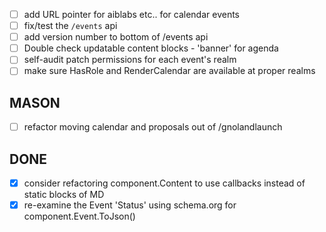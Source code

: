 - [ ] add URL pointer for aiblabs etc..  for calendar events
- [ ] fix/test the `/events` api
- [ ] add version number to bottom of /events api
- [ ] Double check updatable content blocks - 'banner' for agenda
- [ ] self-audit patch permissions for each event's realm
- [ ] make sure HasRole and RenderCalendar are available at proper realms

MASON
-----
- [ ] refactor moving calendar and proposals out of /gnolandlaunch

DONE
-----
- [x] consider refactoring component.Content to use callbacks instead of static blocks of MD
- [x] re-examine the Event 'Status' using schema.org for component.Event.ToJson()
